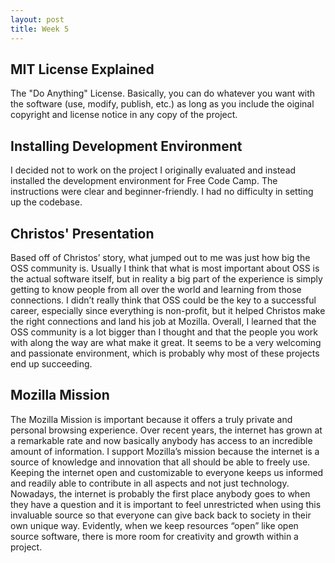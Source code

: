 ```yaml
---
layout: post
title: Week 5
---
```


## MIT License Explained
The "Do Anything" License. Basically, you can do whatever you want with the software (use, modify, publish, etc.) as long as you include the oiginal copyright and license notice in any copy of the project.

## Installing Development Environment
I decided not to work on the project I originally evaluated and instead installed the development environment for Free Code Camp. The instructions were clear and beginner-friendly. I had no difficulty in setting up the codebase. 

## Christos' Presentation

Based off of Christos’ story, what jumped out to me was just how big the OSS community is. Usually I think that what is most important about OSS is the actual software itself, but in reality a big part of the experience is simply getting to know people from all over the world and learning from those connections. I didn’t really think that OSS could be the key to a successful career, especially since everything is non-profit, but it helped Christos make the right connections and land his job at Mozilla. Overall, I learned that the OSS community is a lot bigger than I thought and that the people you work with along the way are what make it great. It seems to be a very welcoming and passionate environment, which is probably why most of these projects end up succeeding.

## Mozilla Mission

The Mozilla Mission is important because it offers a truly private and personal browsing experience. Over recent years, the internet has grown at a remarkable rate and now basically anybody has access to an incredible amount of information. I support Mozilla’s mission because the internet is a source of knowledge and innovation that all should be able to freely use. Keeping the internet open and customizable to everyone keeps us informed and readily able to contribute in all aspects and not just technology. Nowadays, the internet is probably the first place anybody goes to when they have a question and it is important to feel unrestricted when using this invaluable source so that everyone can give back back to society in their own unique way. Evidently, when we keep resources “open” like open source software, there is more room for creativity and growth within a project.
